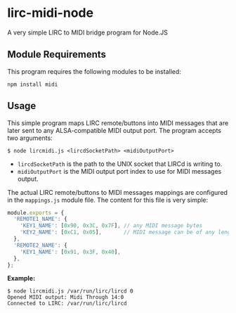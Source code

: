 lirc-midi-node
==============

A very simple LIRC to MIDI bridge program for Node.JS

Module Requirements
-------------------

This program requires the following modules to be installed:

```shell
npm install midi
```

Usage
-----

This simple program maps LIRC remote/buttons into MIDI messages that are later sent to any ALSA-compatible MIDI output port. The program accepts two arguments:

```shell
$ node lircmidi.js <lircdSocketPath> <midiOutputPort>
```

* ```lircdSocketPath``` is the path to the UNIX socket that LIRCd is writing to.
* ```midiOutputPort``` is the MIDI output port index to use for MIDI messages output.

The actual LIRC remote/buttons to MIDI messages mappings are configured in the ```mappings.js``` module file. The content for this file is very simple:

```javascript
module.exports = {
  'REMOTE1_NAME': {
    'KEY1_NAME': [0x90, 0x3C, 0x7F], // any MIDI message bytes
    'KEY2_NAME': [0xC1, 0x05],       // MIDI message can be of any length
  },
  'REMOTE2_NAME': {
    'KEY1_NAME': [0x91, 0x3F, 0x40],
  },
};
```

**Example:**

```shell
$ node lircmidi.js /var/run/lirc/lircd 0
Opened MIDI output: Midi Through 14:0
Connected to LIRC: /var/run/lirc/lircd
```
